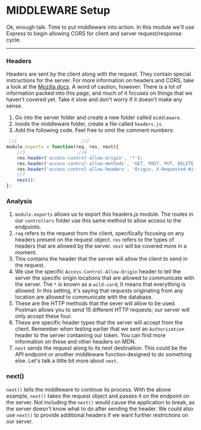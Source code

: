 # MIDDLEWARE Setup
Ok, enough talk. Time to put middleware into action. In this module we'll use Express to begin allowing CORS for client and server request/response cycle. 

<hr />

### Headers
Headers are sent by the client along with the request. They contain special instructions for the server. For more information on headers and CORS, take a look at the [Mozilla docs](https://developer.mozilla.org/en-US/docs/Web/HTTP/CORS). A word of caution, however: There is a lot of information packed into this page, and much of it focuses on things that we haven't covered yet. Take it slow and don't worry if it doesn't make any sense.

1. Go into the server folder and create a new folder called `middleware`.
2. Inside the middleware folder, create a file called `headers.js`.
3. Add the following code. Feel free to omit the comment numbers:

```js
 //1                        //2
module.exports = function(req, res, next){
    //3                    //4
    res.header('access-control-allow-origin', '*');
    res.header('access-control-allow-methods', 'GET, POST, PUT, DELETE'); //5
	res.header('access-control-allow-headers', 'Origin, X-Requested-With, Content-Type, Accept, Authorization'); //6
    //7
	next();
};
```

### Analysis
1. `module.exports` allows us to export this headers.js module. The routes in our `controllers` folder use this same method to allow access to the endpoints. 
2. `req` refers to the request from the client, specifically focusing on any headers present on the request object. `res` refers to the types of headers that are allowed by the server. `next` will be covered more in a moment.
3. This contains the header that the server will allow the client to send in the request.
4. We use the specific `Access-Control-Allow-Origin` header to tell the server the specific origin locations that are allowed to communicate with the server. The `*` is known as a `wild-card`; It means that everything is allowed. In this setting, it's saying that requests originating from any location are allowed to communicate with the database.
5. These are the HTTP methods that the sever will allow to be used. Postman allows you to send 15 different HTTP requests; our server will only accept these four.
6. These are specific header types that the server will accept from the client. Remember when testing earlier that we sent an `Authorization` header to the server containing our token. You can find more information on these and other headers on MDN. 
7. `next` sends the request along to its next destination. This could be the API endpoint or another middleware function designed to do something else. Let's talk a little bit more about `next`.


### next() 
`next()` tells the middleware to continue its process. With the above example, `next()` takes the request object and passes it on the endpoint on the server. Not including the `next()` would cause the application to break, as the server doesn't know what to do after sending the header. We could also use `next()` to provide additional headers if we want further restrictions on our server.